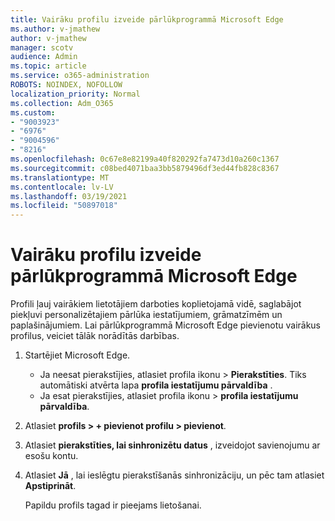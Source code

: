 ```yaml
---
title: Vairāku profilu izveide pārlūkprogrammā Microsoft Edge
ms.author: v-jmathew
author: v-jmathew
manager: scotv
audience: Admin
ms.topic: article
ms.service: o365-administration
ROBOTS: NOINDEX, NOFOLLOW
localization_priority: Normal
ms.collection: Adm_O365
ms.custom:
- "9003923"
- "6976"
- "9004596"
- "8216"
ms.openlocfilehash: 0c67e8e82199a40f820292fa7473d10a260c1367
ms.sourcegitcommit: c08bed4071baa3bb5879496df3ed44fb828c8367
ms.translationtype: MT
ms.contentlocale: lv-LV
ms.lasthandoff: 03/19/2021
ms.locfileid: "50897018"
---
```

# <a name="create-multiple-profiles-in-microsoft-edge"></a>Vairāku profilu izveide pārlūkprogrammā Microsoft Edge

Profili ļauj vairākiem lietotājiem darboties koplietojamā vidē, saglabājot piekļuvi personalizētajiem pārlūka iestatījumiem, grāmatzīmēm un paplašinājumiem. Lai pārlūkprogrammā Microsoft Edge pievienotu vairākus profilus, veiciet tālāk norādītās darbības.

1. Startējiet Microsoft Edge.
    - Ja neesat pierakstījies, atlasiet profila ikonu > **Pierakstīties**. Tiks automātiski atvērta lapa **profila iestatījumu pārvaldība** .
    - Ja esat pierakstījies, atlasiet profila ikonu > **profila iestatījumu pārvaldība**.
2. Atlasiet **profils > + pievienot profilu > pievienot**.
3. Atlasiet **pierakstīties, lai sinhronizētu datus** , izveidojot savienojumu ar esošu kontu.
4. Atlasiet **Jā** , lai ieslēgtu pierakstīšanās sinhronizāciju, un pēc tam atlasiet **Apstiprināt**.

    Papildu profils tagad ir pieejams lietošanai.
